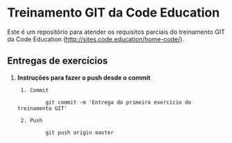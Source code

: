 Treinamento GIT da Code Education
=================

Este é um repositório para atender os requisitos parciais do treinamento GIT da Code Education (http://sites.code.education/home-code/).

Entregas de exercícios
-----

1. **Instruções para fazer o push desde o commit**

        1. Commit

                git commit -m 'Entrega do primeiro exercício do treinamento GIT'

        2. Push

                git push origin master